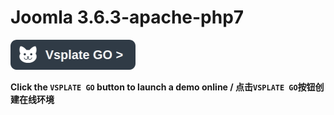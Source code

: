 # Joomla 3.6.3-apache-php7

<a href="https://www.vsplate.com/?docker-compose=https://github.com/vsplate/dcenvs/joomla/3.6.3-apache-php7"><img alt="VSPLATE GO" src="https://raw.githubusercontent.com/vsplate/images/master/vsgo_btn.png" width="200px"></a>

**Click the `VSPLATE GO` button to launch a demo online / 点击`VSPLATE GO`按钮创建在线环境**